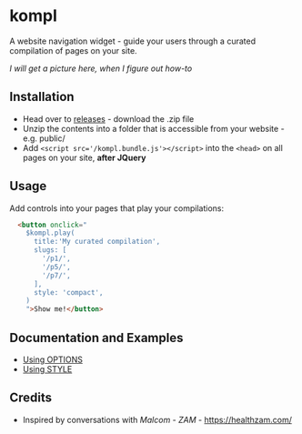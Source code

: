 # kompl

A website navigation widget - guide your users through a curated compilation of pages on your site.

*I will get a picture here, when I figure out how-to*

## Installation

* Head over to [releases](releses) - download the .zip file
* Unzip the contents into a folder that is accessible from your website - e.g. public/
* Add `<script src='/kompl.bundle.js'></script>` into the `<head>` on all pages on your site, **after JQuery**

## Usage

Add controls into your pages that play your compilations:

```html
  <button onclick="
    $kompl.play(
      title:'My curated compilation',
      slugs: [
        '/p1/',
        '/p5/',
        '/p7/',
      ],
      style: 'compact',
    )
    ">Show me!</button>
```

## Documentation and Examples

* [Using OPTIONS ](doc/example-options-001.md)
* [Using STYLE ](doc/example-style-001.md)

## Credits

* Inspired by conversations with *Malcom - ZAM* - https://healthzam.com/
